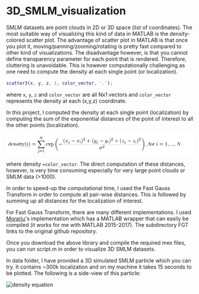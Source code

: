 # 3D_SMLM_visualization

SMLM datasets are point clouds in 2D or 3D space (list of coordinates).
The most suitable way of visualizing this kind of data in MATLAB is the density-colored scatter plot. The advantage of scatter plot in MATLAB is that once you plot it, moving/panning/zooming/rotating is pretty fast compared to other kind of visualizations. The disadvantage however, is that you cannot define transparency parameter for each point that is rendered. Therefore, cluttering is unavoidable.
This is however computationally challenging as one need to compute the density at each single point (or localization).   
```matlab
scatter3(x, y, z, 1, color_vector, '.');
```
where `x`, `y`, `z` and `color_vector` are all Nx1 vectors and `color_vector` represents the density at each (x,y,z) coordinate.  

In this project, I computed the density at each single point (localization) by computing the sum of the exponential distances of the point of interest to all the other points (localization).

![density equation](img/eq_density.png)

where density `=color_vector`. The direct computation of these distances, however, is very time consuming especially for very large point clouds or SMLM data (>1000).

In order to speed-up the computational time, I used the Fast Gauss Transform in order to compute all pair-wise distances. This is followed by summing up all distances for the localization of interest.

For Fast Gauss Transform, there are many different implementations. I used [Morariu](https://github.com/vmorariu/figtree)'s  implementation which has a MATLAB wrapper that can easily be compiled (it works for me with MATLAB 2015-2017).
The subdirectory FGT links to the original github repository.

Once you download the above library and compile the required mex files, you can run script.m in order to visualize 3D SMLM datasets.

In data folder, I have provided a 3D simulated SMLM particle which you can try. It contains ~300k localization and on my machine it takes 15 seconds to be plotted. The following is a side-view of this particle:

![density equation](img/visualization.png)